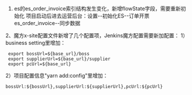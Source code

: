 1. es的es_order_invoice索引结构发生变化，新增flowState字段，需要重新初始化
项目启动后进去运营后台：设置--初始化ES--订单开票es_order_invoice--同步数据

2、魔方x-site配置文件新增了几个配置项，Jenkins魔方配置需要新加配置：
  1）business setting里增加：
  ```
   export bossUrl=${base_url}/boss
   export supplierUrl=${base_url}/supplier
   export pcUrl=${base_url}
  ```

  2）项目配置信息"yarn add:config"里增加：
  ```
  bossUrl:${bossUrl},supplierUrl:${supplierUrl},pcUrl:${pcUrl}
  ```